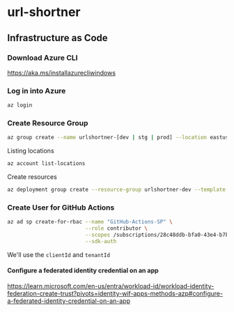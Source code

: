 # url-shortner

## Infrastructure as Code

### Download Azure CLI

https://aka.ms/installazurecliwindows

### Log in into Azure

```bash
az login
```

### Create Resource Group

```bash
az group create --name urlshortner-[dev | stg | prod] --location eastus2
```

Listing locations

```bash
az account list-locations
```

Create resources

```bash
az deployment group create --resource-group urlshortner-dev --template-file .\infrastructure\main.bicep
```


### Create User for GitHub Actions

```bash
az ad sp create-for-rbac --name "GitHub-Actions-SP" \
                         --role contributor \
                         --scopes /subscriptions/28c48ddb-bfa0-43e4-b7b4-ed7de0f35be3 \
                         --sdk-auth
```

We'll use the `clientId` and `tenantId`

#### Configure a federated identity credential on an app

https://learn.microsoft.com/en-us/entra/workload-id/workload-identity-federation-create-trust?pivots=identity-wif-apps-methods-azp#configure-a-federated-identity-credential-on-an-app